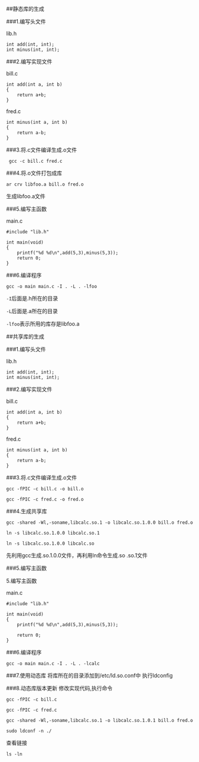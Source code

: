 ##静态库的生成

###1.编写头文件

lib.h
```
int add(int, int);
int minus(int, int);
```


###2.编写实现文件

bill.c
```
int add(int a, int b)
{
	return a+b;
}
```
fred.c
```
int minus(int a, int b)
{
	return a-b;
}
```

###3.将.c文件编译生成.o文件

` gcc -c bill.c fred.c`

###4.将.o文件打包成库

`ar crv libfoo.a bill.o fred.o`

生成libfoo.a文件

###5.编写主函数

main.c

```
#include "lib.h"

int main(void)
{
	printf("%d %d\n",add(5,3),minus(5,3));
   	return 0;
}
```
###6.编译程序

`gcc -o main main.c -I . -L . -lfoo`

`-I`后面是.h所在的目录

`-L`后面是.a所在的目录

`-lfoo`表示所用的库存是libfoo.a

##共享库的生成

###1.编写头文件

lib.h
```
int add(int, int);
int minus(int, int);
```

###2.编写实现文件

bill.c
```
int add(int a, int b)
{
	return a+b;
}
```
fred.c
```
int minus(int a, int b)
{
	return a-b;
}
```

###3.将.c文件编译生成.o文件

`gcc -fPIC -c bill.c -o bill.o`

`gcc -fPIC -c fred.c -o fred.o`

###4.生成共享库


`gcc -shared -Wl,-soname,libcalc.so.1 -o libcalc.so.1.0.0 bill.o fred.o`

`ln -s libcalc.so.1.0.0 libcalc.so.1`

`ln -s libcalc.so.1.0.0 libcalc.so`

先利用gcc生成.so.1.0.0文件，再利用ln命令生成.so .so.1文件

###5.编写主函数

5.编写主函数

main.c
```
#include "lib.h"

int main(void)
{
	printf("%d %d\n",add(5,3),minus(5,3));
    
    return 0;
}
```

###6.编译程序

`gcc -o main main.c -I . -L . -lcalc`

###7.使用动态库
将库所在的目录添加到/etc/ld.so.conf中
执行ldconfig

###8.动态库版本更新 
修改实现代码,执行命令

`gcc -fPIC -c bill.c`

`gcc -fPIC -c fred.c`

`gcc -shared -Wl,-soname,libcalc.so.1 -o libcalc.so.1.0.1 bill.o fred.o`

`sudo ldconf -n ./`

查看链接

`ls -ln`







